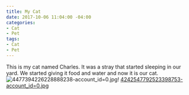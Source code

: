 ```yaml
---
title: My Cat
date: 2017-10-06 11:04:00 -04:00
categories:
- Cat
- Pet
tags:
- Cat
- Pet
---
```


This is my cat named Charles. It was a stray that started sleeping in our yard. We started giving it food and water and now it is our cat.![4477394226228888238-account_id=0.jpg](/uploads/4477394226228888238-account_id=0.jpg)!
[4242547792523398753-account_id=0.jpg](/uploads/4242547792523398753-account_id=0.jpg)